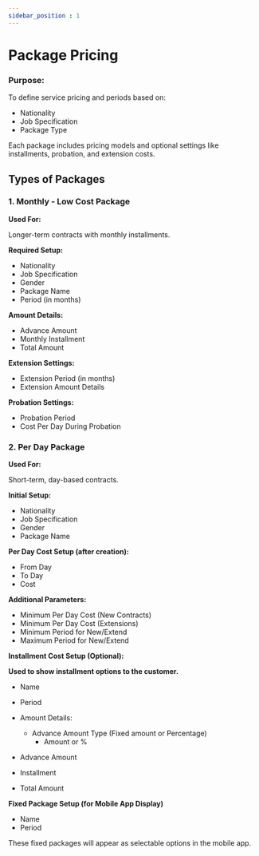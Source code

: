 ```yaml
---
sidebar_position : 1
---
```


# Package Pricing

### Purpose:

To define service pricing and periods based on:

  - Nationality
  - Job Specification
  - Package Type

  Each package includes pricing models and optional settings like installments, probation, and extension costs.

## Types of Packages

### 1. Monthly - Low Cost Package

**Used For:**

Longer-term contracts with monthly installments.

**Required Setup:**

  - Nationality
  - Job Specification
  - Gender
  - Package Name
  - Period (in months)

**Amount Details:**

  - Advance Amount
  - Monthly Installment
  - Total Amount

**Extension Settings:**

  - Extension Period (in months)
  - Extension Amount Details

**Probation Settings:**

  - Probation Period
  - Cost Per Day During Probation

### 2. Per Day Package

**Used For:**

Short-term, day-based contracts.

**Initial Setup:**

  - Nationality
  - Job Specification
  - Gender
  - Package Name

**Per Day Cost Setup (after creation):**

  - From Day
  - To Day
  - Cost

**Additional Parameters:**

  - Minimum Per Day Cost (New Contracts)
  - Minimum Per Day Cost (Extensions)
  - Minimum Period for New/Extend
  - Maximum Period for New/Extend

**Installment Cost Setup (Optional):**

**Used to show installment options to the customer.**

  - Name
  - Period
  - Amount Details:
    - Advance Amount Type (Fixed amount or Percentage)
        - Amount or %

  - Advance Amount
  - Installment
  - Total Amount

**Fixed Package Setup (for Mobile App Display)**

  - Name
  - Period

These fixed packages will appear as selectable options in the mobile app.
